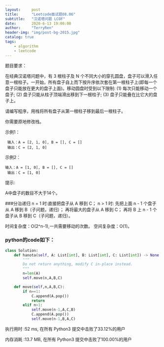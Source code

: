 ```yaml
---
layout:     post
title:      "Leetcode面试题08.06"
subtitle:   "汉诺塔问题 LCOF"
date:       2020-6-13 19:00:00
author:     "TerryRen"
header-img: "img/post-bg-2015.jpg"
catalog: true
tags:
    - algorithm
    - leetcode
---
```

题目要求：

在经典汉诺塔问题中，有 3 根柱子及 N 个不同大小的穿孔圆盘，盘子可以滑入任意一根柱子。一开始，所有盘子自上而下按升序依次套在第一根柱子上(即每一个盘子只能放在更大的盘子上面)。移动圆盘时受到以下限制:
(1) 每次只能移动一个盘子;
(2) 盘子只能从柱子顶端滑出移到下一根柱子;
(3) 盘子只能叠在比它大的盘子上。

请编写程序，用栈将所有盘子从第一根柱子移到最后一根柱子。

你需要原地修改栈。





示例1：
```
 输入：A = [2, 1, 0], B = [], C = []
 输出：C = [2, 1, 0]
```
示例2：
```
输入：A = [1, 0], B = [], C = []
 输出：C = [1, 0]
```
提示:

A中盘子的数目不大于14个。

###分治递归
n = 1 时:直接把盘子从 A 移到 C；
n > 1 时:
先把上面 n - 1 个盘子从 A 移到 B（子问题，递归）；
再将最大的盘子从 A 移到 C；
再将 B 上 n - 1 个盘子从 B 移到 C（子问题，递归）。



时间复杂度：O(2^n-1),一共需要移动的次数。
空间复杂度：O(1)。
### python的code如下：


```python
class Solution:
    def hanota(self, A: List[int], B: List[int], C: List[int]) -> None:
        """
        Do not return anything, modify C in-place instead.
        """
        n=len(A)
        self.move(n,A,B,C)

    def move(self,n,A,B,C):
        if n==1:
            C.append(A.pop())
            return
        elif n>1:
            self.move(n-1,A,C,B)
            C.append(A.pop())        
            self.move(n-1,B,A,C)
```
执行用时 :52 ms, 在所有 Python3 提交中击败了33.12%的用户

内存消耗 :13.7 MB, 在所有 Python3 提交中击败了100.00%的用户

